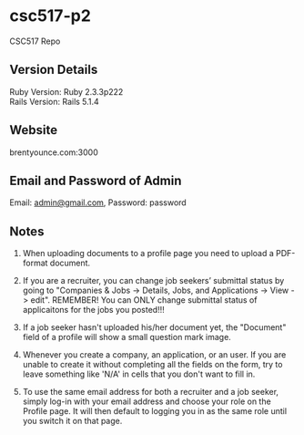# csc517-p2
CSC517 Repo

## Version Details
Ruby Version: Ruby 2.3.3p222  
Rails Version: Rails 5.1.4

## Website
brentyounce.com:3000

## Email and Password of Admin
Email: admin@gmail.com,
Password: password

## Notes
1. When uploading documents to a profile page you need to upload a PDF-format document.

2. If you are a recruiter, you can change job seekers’ submittal status by going to "Companies & Jobs  -> Details, Jobs, and Applications -> View -> edit". REMEMBER! You can ONLY change submittal status of applicaitons for the jobs you posted!!!

3. If a job seeker hasn't uploaded his/her document yet, the "Document" field of a profile will show a small question mark image.

4. Whenever you create a company, an application, or an user. If you are unable to create it without completing all the fields on the form, try to leave something like 'N/A' in cells that you don't want to fill in. 

5. To use the same email address for both a recruiter and a job seeker, simply log-in with your email address and choose your role on the Profile page. It will then default to logging you in as the same role until you switch it on that page. 
